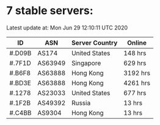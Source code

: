 # 7 stable servers:

Latest update at: Mon Jun 29 12:10:11 UTC 2020

| ID | ASN | Server Country | Online |
| -- | --- | -------------- | ------ |
| #.D09B | AS174 | United States | 148 hrs |
| #.7F1D | AS63949 | Singapore | 629 hrs |
| #.B6F8 | AS63888 | Hong Kong | 3192 hrs |
| #.BD3E | AS63888 | Hong Kong | 4261 hrs |
| #.1278 | AS23033 | United States | 677 hrs |
| #.1F2B | AS49392 | Russia | 13 hrs |
| #.C4BB | AS9304 | Hong Kong | 13 hrs |

